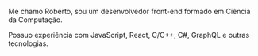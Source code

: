 Me chamo Roberto, sou um desenvolvedor front-end formado em Ciência da Computação.

Possuo experiência com JavaScript, React, C/C++, C#, GraphQL e outras tecnologias.